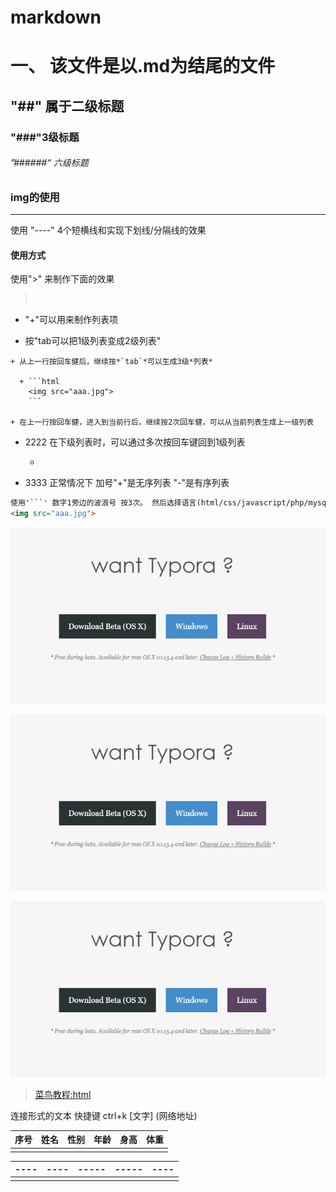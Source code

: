 # markdown



   # 一、 该文件是以.md为结尾的文件



##  "##" 属于二级标题

###  "###"3级标题

###### ”######“ 六级标题



### img的使用

-----

使用 "----" 4个短横线和实现下划线/分隔线的效果



#### 使用方式

使用">" 来制作下面的效果

> <img src="" alt=""  title=""  width="" style="">



+  "+"可以用来制作列表项

  +  按"tab可以把1级列表变成2级列表"

    + 从上一行按回车健后，继续按*`tab`*可以生成3级*列表*

      + ```html
        <img src="aaa.jpg">
        ```

    + 在上一行按回车健，进入到当前行后，继续按2次回车健，可以从当前列表生成上一级列表

+ 2222   在下级列表时，可以通过多次按回车键回到1级列表

  + 

+ 3333   正常情况下 加号"+"是无序列表  "-"是有序列表



```HTML
使用'```' 数字1旁边的波浪号 按3次。 然后选择语言(html/css/javascript/php/mysql/vue/java)敲击回车
<img src="aaa.jpg">
```



<img src="img\image-20200917142814842.png" alt="image-20200917142814842"  />





![图片出错显示的文字](img/image-20200917142814842.png)



![](img\image-20200917142814842.png)







> [菜鸟教程:html](https://www.runoob.com/html/html-tutorial.html)



连接形式的文本   快捷键 ctrl+k     [文字] (网络地址)



| 序号 | 姓名 | 性别 | 年龄 | 身高 | 体重 |
| :--: | :--: | :--: | :--: | :--: | :--: |
|      |      |      |      |      |      |



| ---- | ---- | ----- | ----- | ---- |
| :--: | :--: | :---: | ----- | ---- |
|      |      |       |       |      |







 



